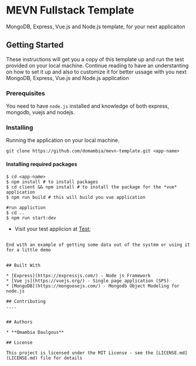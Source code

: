 # MEVN Fullstack Template

MongoDB, Express, Vue.js and Node.js template, for your next applicaiton

## Getting Started

These instructions will get you a copy of this template up and run the test provided on your local machine.  Continue reading to have an understanting on how to set it up and also to customize it for better ussage with you next MongoDB, Express, Vue.js and Node.js application

### Prerequisites

You need to have ```node.js``` installed and knowledge of both express, mongodb, vuejs and nodejs. 


### Installing
Running the application on your local machine.

``` 
git clone https://github.com/domambia/mevn-template.git <app-name>
```

#### Installing required packages
```
$ cd <app-name>
$ npm install # to install packages
$ cd client && npm install # to install the package for the *vue* application
$ npm run build # this will build you vue application

#run appliction
$ cd ..
$ npm run start:dev
```
- Visit your test applicion at [Test](http://localhost:3000);

```

End with an example of getting some data out of the system or using it for a little demo


## Built With

* [Express](https://expressjs.com/) - Node js Framework
* [Vue js](https://vuejs.org/) - Single page application (SPS)
* [MongoDB](https://mongoosejs.com/) - Mongodb Object Modeling for node.js

## Contributing
.... 


## Authors

* **Omambia Daulgous**

## License

This project is licensed under the MIT License - see the [LICENSE.md](LICENSE.md) file for details

